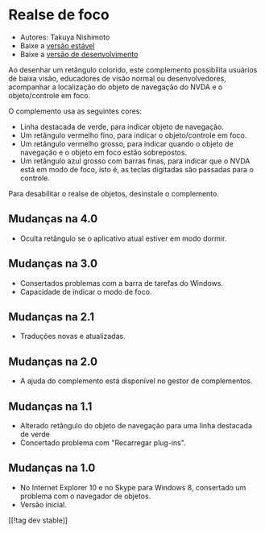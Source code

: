 # Realse de foco #

* Autores: Takuya Nishimoto
* Baixe a [versão estável][2]
* Baixe a [versão de desenvolvimento][1]

Ao desenhar um retângulo colorido, este complemento possibilita usuários de
baixa visão, educadores de visão normal ou desenvolvedores, acompanhar a
localização do objeto de navegação do NVDA e o objeto/controle em foco.

O complemento usa as seguintes cores:

* Linha destacada de verde, para indicar objeto de navegação.
* Um retângulo vermelho fino, para indicar o objeto/controle em foco.
* Um retângulo vermelho grosso, para indicar quando o objeto de navegação e
  o objeto em foco estão sobrepostos.
* Um retângulo azul grosso com barras finas, para indicar que o NVDA está em
  modo de foco, isto é, as teclas digitadas são passadas para o controle.

Para desabilitar o realse de objetos, desinstale o complemento.

## Mudanças na 4.0 ##

* Oculta retângulo se o aplicativo atual estiver em modo dormir.

## Mudanças na 3.0 ##

* Consertados problemas com a barra de tarefas do Windows.
* Capacidade de indicar o modo de foco.

## Mudanças na 2.1 ##

* Traduções novas e atualizadas.

## Mudanças na 2.0 ##

* A ajuda do complemento está disponível no gestor de complementos.

## Mudanças na 1.1 ##

* Alterado retângulo do objeto de navegação para uma linha destacada de
  verde
* Concertado problema com "Recarregar plug-ins".

## Mudanças na 1.0 ##

* No Internet Explorer 10 e no Skype para Windows 8, consertado um problema
  com o navegador de objetos.
* Versão inicial.


[[!tag dev stable]]

[1]: https://addons.nvda-project.org/files/get.php?file=fh-dev

[2]: https://addons.nvda-project.org/files/get.php?file=fh
